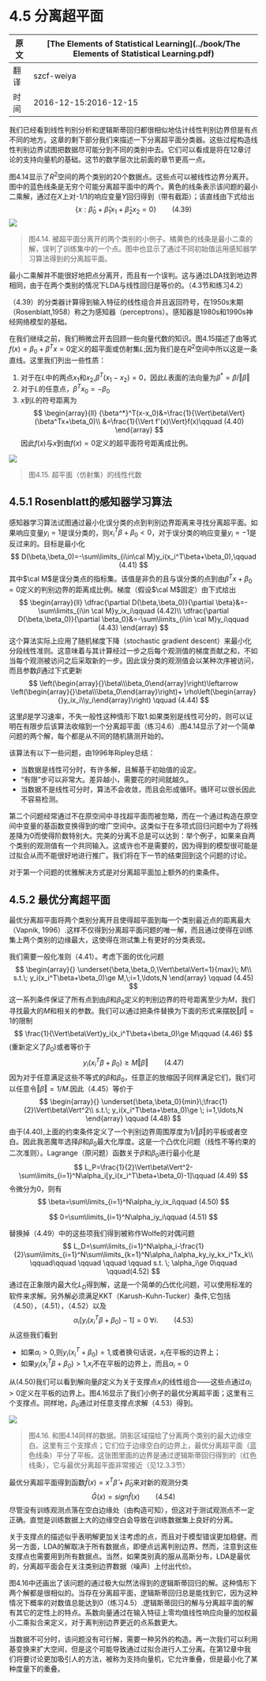 # 4.5 分离超平面

| 原文   | [The Elements of Statistical Learning](../book/The Elements of Statistical Learning.pdf) |
| ---- | ---------------------------------------- |
| 翻译   | szcf-weiya                               |
| 时间   | 2016-12-15:2016-12-15                    |

我们已经看到线性判别分析和逻辑斯蒂回归都很相似地估计线性判别边界但是有点不同的地方。这章的剩下部分我们来描述一下分离超平面分类器。这些过程构造线性判别边界试图把数据尽可能分到不同的类别中去。它们可以看成是将在12章讨论的支持向量机的基础。这节的数学层次比前面的章节更高一点。

图4.14显示了$R^2$空间的两个类别的20个数据点。这些点可以被线性边界分离开。图中的蓝色线条是无穷个可能分离超平面中的两个。黄色的线条表示该问题的最小二乘解，通过在$X$上对-1/1的响应变量$Y$回归得到（带有截距）；该直线由下式给出
$$
\{x:\hat\beta_0+\hat\beta_1x_1+\hat\beta_2x_2=0\}\qquad (4.39)
$$
![](../img/04/fig4.14.png)

> 图4.14. 被超平面分离开的两个类别的小例子。橘黄色的线条是最小二乘的解，误判了训练集中的一个点。图中也显示了通过不同初始值运用感知器学习算法得到的分离超平面。

最小二乘解并不能很好地把点分离开，而且有一个误判。这与通过LDA找到地边界相同，由于在两个类别的情况下LDA与线性回归是等价的。（4.3节和练习4.2）

（4.39）的分类器计算得到输入特征的线性组合并且返回符号，在1950s末期（Rosenblatt,1958）称之为感知器（perceptrons）。感知器是1980s和1990s神经网络模型的基础。

在我们继续之前，我们稍微岔开去回顾一些向量代数的知识。图4.15描述了由等式$f(x)=\beta_0+\beta^Tx=0$定义的超平面或仿射集$L$;因为我们是在$R^2$空间中所以这是一条直线。这里我们列出一些性质：
1. 对于在$L$中的两点$x_1$和$x_2$,$\beta^T(x_1-x_2)=0$，因此$L$表面的法向量为$\beta^*=\beta/\Vert\beta\Vert$
2. 对于$L$的任意点，$\beta^Tx_0=-\beta_0$
3. $x$到$L$的符号距离为
$$
\begin{array}{ll}
{\beta^*}^T(x-x_0)&=\frac{1}{\Vert\beta\Vert}(\beta^Tx+\beta_0)\\
&=\frac{1}{\Vert f'(x)\Vert}f(x)\qquad (4.40)
\end{array}
$$
因此$f(x)$与$x$到由$f(x)=0$定义的超平面符号距离成比例。

![](../img/04/fig4.15.png)

> 图4.15. 超平面（仿射集）的线性代数

## 4.5.1 Rosenblatt的感知器学习算法

感知器学习算法试图通过最小化误分类的点到判别边界距离来寻找分离超平面。如果响应变量$y_i=1$是误分类的，则$x_i^T\beta+\beta_0<0$，对于误分类的响应变量$y_i=-1$是反过来的。目标是最小化
$$
D(\beta,\beta_0)=-\sum\limits_{i\in\cal M}y_i(x_i^T\beta+\beta_0),\qquad (4.41)
$$
其中$\cal M$是误分类点的指标集。该值是非负的且与误分类的点到由$\beta^Tx+\beta_0=0$定义的判别边界的距离成比例。梯度（假设$\cal M$固定）由下式给出
$$
\begin{array}{ll}
\dfrac{\partial D(\beta,\beta_0)}{\partial \beta}&=-\sum\limits_{i\in \cal M}y_ix_i\qquad (4.42)\\
\dfrac{\partial D(\beta,\beta_0)}{\partial \beta_0}&=-\sum\limits_{i\in \cal M}y_i\qquad (4.43)
\end{array}
$$
这个算法实际上应用了随机梯度下降（stochastic gradient descent）来最小化分段线性准则。这意味着与其计算经过一步之后每个观测值的梯度贡献之和，不如当每个观测被访问之后采取新的一步。因此误分类的观测值会以某种次序被访问，而且参数$\beta$通过下式更新
$$
\left(\begin{array}{}\beta\\\beta_0\end{array}\right)\leftarrow
\left(\begin{array}{}\beta\\\beta_0\end{array}\right)+
\rho\left(\begin{array}{}y_ix_i\\y_i\end{array}\right)
\qquad (4.44)
$$

这里$\beta$是学习速率，不失一般性这种情形下取1.如果类别是线性可分的，则可以证明在有限步后该算法收缩到一个分离超平面（练习4.6）.图4.14显示了对一个简单问题的两个解，每个都是从不同的随机猜测开始的。

该算法有以下一些问题，由1996年Ripley总结：

- 当数据是线性可分时，有许多解，且解基于初始值的设定。
- “有限”步可以非常大。差异越小，需要花的时间就越久。
- 当数据不是线性可分时，算法不会收敛，而且会形成循环。循环可以很长因此不容易检测。

第二个问题经常通过不在原空间中寻找超平面而被忽略，而在一个通过构造在原空间中变量的基函数变换得到的增广空间中。这类似于在多项式回归问题中为了将残差降为0而使得阶数特别大。完美的分离不总是可以达到：举个例子，如果来自两个类别的观测值有一个共同输入。这或许也不是需要的，因为得到的模型很可能是过拟合从而不能很好地进行推广。我们将在下一节的结束回到这个问题的讨论。

对于第一个问题的优雅解决方式是对分离超平面加上额外的约束条件。

## 4.5.2 最优分离超平面

最优分离超平面将两个类别分离开且使得超平面到每一个类别最近点的距离最大（Vapnik, 1996）.这样不仅得到分离超平面问题的唯一解，而且通过使得在训练集上两个类别的边缘最大，这使得在测试集上有更好的分类表现。

我们需要一般化准则（4.41）。考虑下面的优化问题
$$
\begin{array}{}
\underset{\beta,\beta_0,\Vert\beta\Vert=1}{max}\; M\\
s.t.\; y_i(x_i^T\beta+\beta_0)\ge M,\;i=1,\ldots,N
\end{array}
\qquad (4.45)
$$
这一系列条件保证了所有点到由$\beta$和$\beta_0$定义的判别边界的符号距离至少为$M$，我们寻找最大的$M$和相关的参数。我们可以通过把条件替换为下面的形式来摆脱$\Vert\beta\Vert=1$的限制
$$
\frac{1}{\Vert\beta\Vert}y_i(x_i^T\beta+\beta_0)\ge M\qquad (4.46)
$$
(重新定义了$\beta_0$)或者等价于
$$
y_i(x_i^T\beta+\beta_0)\ge M\Vert\beta\Vert\qquad (4.47)
$$
因为对于任意满足这些不等式的$\beta$和$\beta_0$，任意正的放缩因子同样满足它们，我们可以任意令$\Vert\beta\Vert=1/M$.因此（4.45）等价于
$$
\begin{array}{}
\underset{\beta,\beta_0}{min}\;\frac{1}{2}\Vert\beta\Vert^2\\
s.t.\; y_i(x_i^T\beta+\beta_0)\ge \; i=1,\ldots,N 
\end{array}
\qquad (4.48)
$$
由于(4.40),上面的约束条件定义了一个判别边界周围厚度为$1/\Vert\beta\Vert$的平板或者空白。因此我恶魔年选择$\beta$和$\beta_0$最大化厚度。这是一个凸优化问题（线性不等约束的二次准则）。Lagrange（原问题）函数关于$\beta$和$\beta_0$进行最小化是
$$
L_P=\frac{1}{2}\Vert\beta\Vert^2-\sum\limits_{i=1}^N\alpha_i[y_i(x_i^T\beta+\beta_0)-1]\qquad (4.49)
$$
令微分为0，则有
$$
\beta=\sum\limits_{i=1}^N\alpha_iy_ix_i\qquad (4.50)
$$

$$
0=\sum\limits_{i=1}^N\alpha_iy_i\qquad (4.51)
$$

替换掉（4.49）中的这些项我们得到被称作Wolfe的对偶问题
$$
L_D=\sum\limits_{i=1}^N\alpha_i-\frac{1}{2}\sum\limits_{i=1}^N\sum\limits_{k=1}^N\alpha_i\alpha_ky_iy_kx_i^Tx_k\\
\qquad\qquad \qquad \qquad \qquad s.t. \; \alpha_i\ge 0\qquad \qquad(4.52)
$$
通过在正象限内最大化$L_D$得到解，这是一个简单的凸优化问题，可以使用标准的软件来求解。另外解必须满足KKT（Karush-Kuhn-Tucker）条件,它包括（4.50），（4.51），（4.52）以及
$$
\alpha_i[y_i(x_i^T\beta+\beta_0)-1]=0\;\forall i.\qquad (4.53)
$$
从这些我们看到

- 如果$\alpha_i\gt 0$,则$y_i(x_i^T+\beta_0)=1$,或者换句话说，$x_i$在平板的边界上；
- 如果$y_i(x_i^T\beta+\beta_0)>1$,$x_i$不在平板的边界上，而且$\alpha_i=0$

从(4.50)我们可以看到解向量$\beta$定义为关于支撑点$x_i$的线性组合——这些点通过$\alpha_i>0$定义在平板的边界上。图4.16显示了我们小例子的最优分离超平面；这里有三个支撑点。同样地，$\beta_0$通过对任意支撑点求解（4.53）得到。

![](../img/04/fig4.16.png)

> 图4.16. 和图4.14同样的数据。阴影区域描绘了分离两个类别的最大边缘空白。这里有三个支撑点；它们位于边缘空白的边界上，最优分离超平面（蓝色线条）平分了平板。这张图里面的边界是通过逻辑斯蒂回归得到的（红色线条），它与最优分离超平面非常接近（见12.3.3节）

最优分离超平面得到函数$\hat f(x)=x^T\hat\beta+\hat\beta_0$来对新的观测分类
$$
\hat G(x)=sign \hat f(x)\qquad (4.54)
$$
尽管没有训练观测点落在空白边缘处（由构造可知），但这对于测试观测点不一定正确。直觉是训练数据上大的边缘空白会导致在训练数据集上良好的分离。

关于支撑点的描述似乎表明解更加关注考虑的点，而且对于模型错误更加稳健。而另一方面，LDA的解取决于所有数据点，即便点远离判别边界。然而，注意到这些支撑点也需要用到所有数据点。当然，如果类别真的服从高斯分布，LDA是最优的，分离超平面会在关注类别边界数据（噪声）上付出代价。

图4.16中还画出了该问题的通过极大似然法得到的逻辑斯蒂回归的解。这种情形下两个解都是很相似的。当存在分离超平面，逻辑斯蒂回归总是能找到它，因为这种情况下概率的对数值总能达到0（练习4.5）.逻辑斯蒂回归的解与分离超平面的解有其它的定性上的特点。系数向量通过在输入特征上零均值线性响应向量的加权最小二乘拟合来定义，对于离判别边界更近的点系数更大。

当数据不可分时，该问题没有可行解，需要一种另外的构造。再一次我们可以利用基变换来扩大空间，但是这个可能导致通过过拟合进行人工分离。在第12章中我们将要讨论更加吸引人的方法，被称为支持向量机，它允许重叠，但是最小化了某种度量下的重叠。